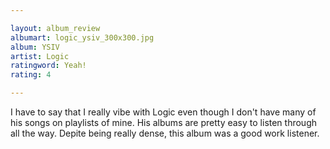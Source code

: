 ```yaml
---

layout: album_review
albumart: logic_ysiv_300x300.jpg
album: YSIV
artist: Logic
ratingword: Yeah!
rating: 4

---
```


I have to say that I really vibe with Logic even though I don't have many of his songs on playlists of mine. His albums are pretty easy to listen through all the way. Depite being really dense, this album was a good work listener.
